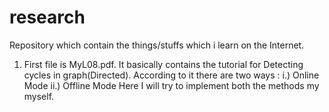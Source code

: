 # research
Repository which contain the things/stuffs which i learn on the Internet.

1. First file is MyL08.pdf.
	It basically contains the tutorial for Detecting cycles in graph(Directed).
	According to it there are two ways :
		i.) Online Mode 
		ii.) Offline Mode
		Here I will try to implement both the methods my myself.
		